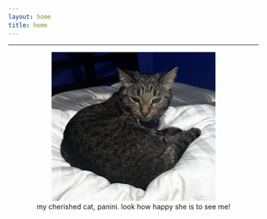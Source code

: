 ```yaml
---
layout: home
title: home
---
```


---

<center>
  <figure>
  <img src="img/paniniclose.jpg" width="330" height="300">
  <figcaption>my cherished cat, panini. look how happy she is to see me!</figcaption>
  </figure>
</center>